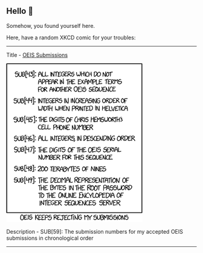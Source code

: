 ## Hello 👀

Somehow, you found yourself here.

Here, have a random XKCD comic for your troubles:

-----------------------------------

Title - [OEIS Submissions](https://xkcd.com/2016)

![OEIS Submissions](./random_comic.png)

Description - SUB[59]: The submission numbers for my accepted OEIS submissions in chronological order

-----------------------------------